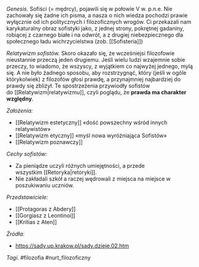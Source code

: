_Genesis._ Sofiści (= mędrcy), pojawili się w połowie V w. p.n.e. Nie zachowały się żadne ich pisma, a nasza o nich wiedza pochodzi prawie wyłącznie od ich politycznych i filozoficznych wrogów. Ci przekazali nam karykaturalny obraz sofistyki jako, z jednej strony, pokrętnej gadaniny, robiącej z czarnego białe i na odwrót, a z drugiej niebezpiecznego dla społecznego ładu wichrzycielstwa (zob. [[Sofisteria]])

_Relatywizm sofistów._ Skoro okazało się, że wcześniejsi filozofowie nieustannie przeczą jeden drugiemu. Jeśli wielu ludzi wzajemnie sobie przeczy, to wiadomo, że wszyscy, z wyjątkiem co najwyżej jednego, mylą się. A nie było żadnego sposobu, aby rozstrzygnąć, który (jeśli w ogóle którykolwiek) z filozofów głosi prawdę, a przynajmniej najbardziej do prawdy się zbliżył. Te spostrzeżenia przywiodły sofistów do [[Relatywizm|relatywizmu]], czyli poglądu, że **prawda ma charakter względny**.

_Założenia:_
- [[Relatywizm estetyczny]] «dość powszechny wśród innych relatywistów»
- [[Relatywizm etyczny]] «myśl nowa wyróżniająca Sofistów»
- [[Relatywizm poznawczy]]

_Cechy sofistów:_
- Za pieniądze uczyli różnych umiejętności, a przede wszystkim [[Retoryka|retoryki]].
- Nie zakładali szkół a raczej wędrowali z miejsca na miejsce w poszukiwaniu uczniów.


_Przedstawiciele:_
- [[Protagoras z Abdery]]
- [[Gorgiasz z Leontinoi]]
- [[Kritias z Aten]]

_Źródła:_
- https://sady.up.krakow.pl/sady.dzieje.02.htm

_Tagi._ #filozofia #nurt_filozoficzny 